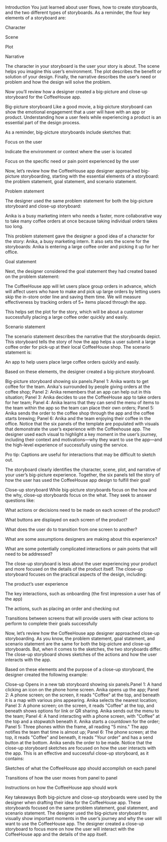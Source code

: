 Introduction
You just learned about user flows, how to create storyboards, and the two different types of storyboards. As a reminder, the four key elements of a storyboard are:

Character

Scene

Plot

Narrative

The character in your storyboard is the user your story is about. The scene helps you imagine this user’s environment. The plot describes the benefit or solution of your design. Finally, the narrative describes the user’s need or problem and how the design will solve the problem.

Now you’ll review how a designer created a big-picture and close-up storyboard for the CoffeeHouse app.

Big-picture storyboard
Like a good movie, a big-picture storyboard can show the emotional engagement that a user will have with an app or product. Understanding how a user feels while experiencing a product is an essential part of the design process.

As a reminder, big-picture storyboards include sketches that:

Focus on the user

Indicate the environment or context where the user is located

Focus on the specific need or pain point experienced by the user

Now, let’s review how the CoffeeHouse app designer approached big-picture storyboarding, starting with the essential elements of a storyboard: the problem statement, goal statement, and scenario statement.

Problem statement

The designer used the same problem statement for both the big-picture storyboard and close-up storyboard:

Anika is a busy marketing intern who needs a faster, more collaborative way to take many coffee orders at once because taking individual orders takes too long.

This problem statement gave the designer a good idea of a character for the story: Anika, a busy marketing intern. It also sets the scene for the storyboards: Anika is entering a large coffee order and picking it up for her office. 

Goal statement

Next, the designer considered the goal statement they had created based on the problem statement:

The CoffeeHouse app will let users place group orders in advance, which will affect users who have to make and pick up large orders by letting users skip the in-store order line and saving them time. We will measure effectiveness by tracking orders of 5+ items placed through the app.

This helps set the plot for the story, which will be about a customer successfully placing a large coffee order quickly and easily.

Scenario statement

The scenario statement describes the narrative that the storyboards depict. This  storyboard tells the story of how the app helps a user submit a large coffee order for pick-up at their local CoffeeHouse shop. The scenario statement is:

An app to help users place large coffee orders quickly and easily.

Based on these elements, the designer created a big-picture storyboard.

Big-picture storyboard showing six panels.Panel 1: Anika wants to get coffee for the team. Anika's surrounded by people giving orders at the coffee shop; Panel 2: Anika remembers that an app can help out in this situation; Panel 3: Anika decides to use the CoffeeHouse app to take orders for her team; Panel 4: Anika learns that they can send the menu of items to the team within the app so the team can place their own orders; Panel 5: Anika sends the order to the coffee shop through the app and the coffee starts brewing; Panel 6: Anika and the team enjoying their coffee in the office.
Notice that the six panels of the template are populated with visuals that demonstrate the user’s experience with the Coffeehouse app. The designer used each visual to highlight a key moment in the user’s journey, including their context and motivations—why they want to use the app—and the high-level experience of successfully using the service. 

Pro tip: Captions are useful for interactions that may be difficult to sketch out.

The storyboard clearly identifies the character, scene, plot, and narrative of your user’s big-picture experience. Together, the six panels tell the story of how the user has used the CoffeeHouse app design to fulfill their goal!

Close-up storyboard
While big-picture storyboards focus on the how and the why, close-up storyboards focus on the what. They seek to answer questions like:

What actions or decisions need to be made on each screen of the product?

What buttons are displayed on each screen of the product?

What does the user do to transition from one screen to another?

What are some assumptions designers are making about this experience?

What are some potentially complicated interactions or pain points that will need to be addressed?

The close-up storyboard is less about the user experiencing your product and more focused on the details of the product itself. The close-up storyboard focuses on the practical aspects of the design, including: 

The product’s user experience

The key interactions, such as onboarding (the first impression a user has of the app)

The actions, such as placing an order and checking out 

Transitions between screens that will provide users with clear actions to perform to complete their goals successfully

Now, let’s review how the CoffeeHouse app designer approached close-up storyboarding. As you know, the problem statement, goal statement, and scenario statement are the same for both the big-picture and close-up storyboards. But, when it comes to the sketches, the two storyboards differ. The close-up storyboard shows sketches of the actions and how the user interacts with the app.

Based on these elements and the purpose of a close-up storyboard, the designer created the following example:

Close-up Opens in a new tab storyboard showing six panels.Panel 1: A hand clicking an icon on the phone home screen. Anika opens up the app; Panel 2: A phone screen; on the screen, it reads "Coffee" at the top, and beneath it is a map with various pins appearing. Anika selects the nearest location; Panel 3: A phone screen; on the screen, it reads "Coffee" at the top, and beneath shows options for link or QR sharing. Anika sends out the menu to the team; Panel 4: A hand interacting with a phone screen, with "Coffee" at the top and a stopwatch beneath it. Anika starts a countdown for the order; Panel 5: Three phones within the frame, all reading "5 mins." The app notifies the team that time is almost up; Panel 6: The phone screen; at the top, it reads "Coffee" and beneath, it reads "Your order" and has a send button at the bottom. Anika sends the order to be made.
Notice that the close-up storyboard sketches are focused on how the user interacts with the app. This is an effective and successful close-up storyboard, as it contains: 

Sketches of what the CoffeeHouse app should accomplish on each panel

Transitions of how the user moves from panel to panel

Instructions on how the CoffeeHouse app should work

Key takeaways
Both big-picture and close-up storyboards were used by the designer when drafting their idea for the CoffeeHouse app. These storyboards focused on the same problem statement, goal statement, and scenario statement. The designer used the big-picture storyboard to visually show important moments in the user’s journey and why the user will want to use the CoffeeHouse app. The designer created a close-up storyboard to focus more on how the user will interact with the CoffeeHouse app and the details of the app itself.

